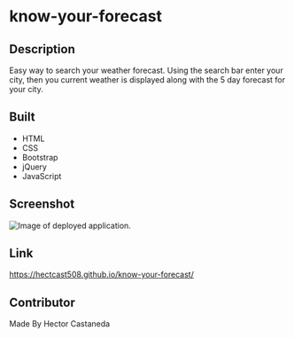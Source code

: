 # know-your-forecast
## Description
Easy way to search your weather forecast. Using the search bar enter your city, then you current weather is displayed along with the 5 day forecast for your city.

## Built
* HTML
* CSS
* Bootstrap
* jQuery
* JavaScript

## Screenshot

![Image of deployed application.]()

## Link

https://hectcast508.github.io/know-your-forecast/

## Contributor

Made By Hector Castaneda